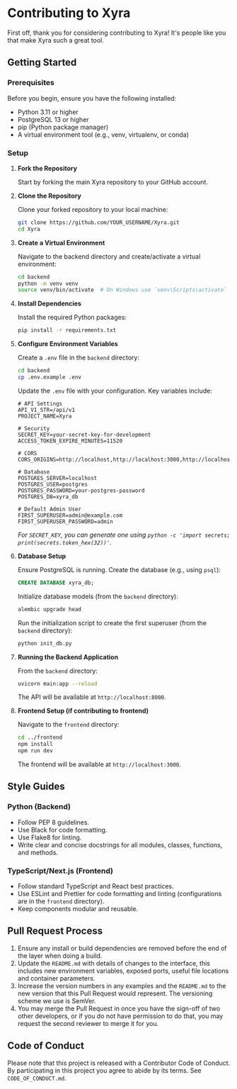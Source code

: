 # Contributing to Xyra

First off, thank you for considering contributing to Xyra! It's people like you that make Xyra such a great tool.

## Getting Started

### Prerequisites

Before you begin, ensure you have the following installed:

- Python 3.11 or higher
- PostgreSQL 13 or higher
- pip (Python package manager)
- A virtual environment tool (e.g., venv, virtualenv, or conda)

### Setup

1.  **Fork the Repository**

    Start by forking the main Xyra repository to your GitHub account.

2.  **Clone the Repository**

    Clone your forked repository to your local machine:
    ```bash
    git clone https://github.com/YOUR_USERNAME/Xyra.git
    cd Xyra
    ```

3.  **Create a Virtual Environment**

    Navigate to the backend directory and create/activate a virtual environment:
    ```bash
    cd backend
    python -m venv venv
    source venv/bin/activate  # On Windows use `venv\Scripts\activate`
    ```

4.  **Install Dependencies**

    Install the required Python packages:
    ```bash
    pip install -r requirements.txt
    ```

5.  **Configure Environment Variables**

    Create a `.env` file in the `backend` directory:
    ```bash
    cd backend
    cp .env.example .env
    ```
    
    Update the `.env` file with your configuration. Key variables include:

    ```env
    # API Settings
    API_V1_STR=/api/v1
    PROJECT_NAME=Xyra

    # Security
    SECRET_KEY=your-secret-key-for-development
    ACCESS_TOKEN_EXPIRE_MINUTES=11520

    # CORS
    CORS_ORIGINS=http://localhost,http://localhost:3000,http://localhost:8080

    # Database
    POSTGRES_SERVER=localhost
    POSTGRES_USER=postgres
    POSTGRES_PASSWORD=your-postgres-password
    POSTGRES_DB=xyra_db

    # Default Admin User
    FIRST_SUPERUSER=admin@example.com
    FIRST_SUPERUSER_PASSWORD=admin
    ```
    *For `SECRET_KEY`, you can generate one using `python -c 'import secrets; print(secrets.token_hex(32))'`.*

6.  **Database Setup**

    Ensure PostgreSQL is running.
    Create the database (e.g., using `psql`):
    ```sql
    CREATE DATABASE xyra_db;
    ```
    Initialize database models (from the `backend` directory):
    ```bash
    alembic upgrade head
    ```
    Run the initialization script to create the first superuser (from the `backend` directory):
    ```bash
    python init_db.py
    ```

7.  **Running the Backend Application**

    From the `backend` directory:
    ```bash
    uvicorn main:app --reload
    ```
    The API will be available at `http://localhost:8000`.

8.  **Frontend Setup (if contributing to frontend)**

    Navigate to the `frontend` directory:
    ```bash
    cd ../frontend
    npm install
    npm run dev
    ```
    The frontend will be available at `http://localhost:3000`.


## Style Guides

### Python (Backend)

-   Follow PEP 8 guidelines.
-   Use Black for code formatting.
-   Use Flake8 for linting.
-   Write clear and concise docstrings for all modules, classes, functions, and methods.

### TypeScript/Next.js (Frontend)

-   Follow standard TypeScript and React best practices.
-   Use ESLint and Prettier for code formatting and linting (configurations are in the `frontend` directory).
-   Keep components modular and reusable.

## Pull Request Process

1.  Ensure any install or build dependencies are removed before the end of the layer when doing a build.
2.  Update the `README.md` with details of changes to the interface, this includes new environment variables, exposed ports, useful file locations and container parameters.
3.  Increase the version numbers in any examples and the `README.md` to the new version that this Pull Request would represent. The versioning scheme we use is SemVer.
4.  You may merge the Pull Request in once you have the sign-off of two other developers, or if you do not have permission to do that, you may request the second reviewer to merge it for you.

## Code of Conduct

Please note that this project is released with a Contributor Code of Conduct. By participating in this project you agree to abide by its terms. See `CODE_OF_CONDUCT.md`.
